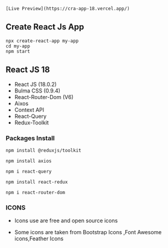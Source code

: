 

    [Live Preview](https://cra-app-18.vercel.app/)  

  
## Create React Js App
   
    npx create-react-app my-app
    cd my-app
    npm start


##	React JS	18

- React JS (18.0.2)
- Bulma CSS (0.9.4)
- React-Router-Dom (V6) 
- Aixos
- Context API
- React-Query
- Redux-Toolkit


### Packages Install 

    npm install @reduxjs/toolkit

    npm install axios

    npm i react-query

    npm install react-redux

    npm i react-router-dom


### ICONS 

 - Icons use are free and open source icons

 - Some icons are taken from Bootstrap Icons ,Font Awesome icons,Feather Icons





